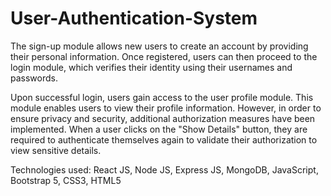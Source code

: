 # User-Authentication-System

The sign-up module allows new users to create an account by providing their personal information. Once registered, users can then proceed to the login module, which verifies their identity using their usernames and passwords.

Upon successful login, users gain access to the user profile module. This module enables users to view their profile information. However, in order to ensure privacy and security, additional authorization measures have been implemented. When a user clicks on the "Show Details" button, they are required to authenticate themselves again to validate their authorization to view sensitive details.

Technologies used: React JS, Node JS, Express JS, MongoDB, JavaScript, Bootstrap 5, CSS3, HTML5
